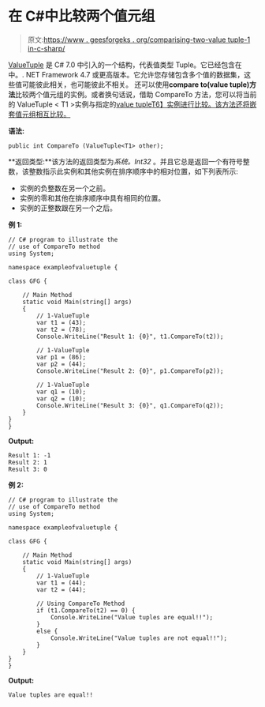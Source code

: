 # 在 C#中比较两个值元组

> 原文:[https://www . geesforgeks . org/comparising-two-value tuple-1 in-c-sharp/](https://www.geeksforgeeks.org/comparing-two-valuetuple-1-in-c-sharp/)

[ValueTuple](https://www.geeksforgeeks.org/valuetuple-in-c-sharp/) 是 C# 7.0 中引入的一个结构，代表值类型 Tuple。它已经包含在中。. NET Framework 4.7 或更高版本。它允许您存储包含多个值的数据集，这些值可能彼此相关，也可能彼此不相关。
还可以使用**compare to(value tuple<T1>)方法**比较两个值元组的实例。或者换句话说，借助 CompareTo 方法，您可以将当前的 ValueTuple < T1 >实例与指定的[value tuple<T1>T6】实例进行比较。该方法还将嵌套值元组相互比较。](https://www.geeksforgeeks.org/c-sharp-valuetuple-1-struct/)

**语法:**

```
public int CompareTo (ValueTuple<T1> other);
```

**返回类型:**该方法的返回类型为*系统。Int32* 。并且它总是返回一个有符号整数，该整数指示此实例和其他实例在排序顺序中的相对位置，如下列表所示:

*   实例的负整数在另一个之前。
*   实例的零和其他在排序顺序中具有相同的位置。
*   实例的正整数跟在另一个之后。

**例 1:**

```
// C# program to illustrate the
// use of CompareTo method
using System;

namespace exampleofvaluetuple {

class GFG {

    // Main Method
    static void Main(string[] args)
    {
        // 1-ValueTuple
        var t1 = (43);
        var t2 = (78);
        Console.WriteLine("Result 1: {0}", t1.CompareTo(t2));

        // 1-ValueTuple
        var p1 = (86);
        var p2 = (44);
        Console.WriteLine("Result 2: {0}", p1.CompareTo(p2));

        // 1-ValueTuple
        var q1 = (10);
        var q2 = (10);
        Console.WriteLine("Result 3: {0}", q1.CompareTo(q2));
    }
}
}
```

**Output:**

```
Result 1: -1
Result 2: 1
Result 3: 0

```

**例 2:**

```
// C# program to illustrate the
// use of CompareTo method
using System;

namespace exampleofvaluetuple {

class GFG {

    // Main Method
    static void Main(string[] args)
    {
        // 1-ValueTuple
        var t1 = (44);
        var t2 = (44);

        // Using CompareTo Method
        if (t1.CompareTo(t2) == 0) {
            Console.WriteLine("Value tuples are equal!!");
        }
        else {
            Console.WriteLine("Value tuples are not equal!!");
        }
    }
}
}
```

**Output:**

```
Value tuples are equal!!

```
